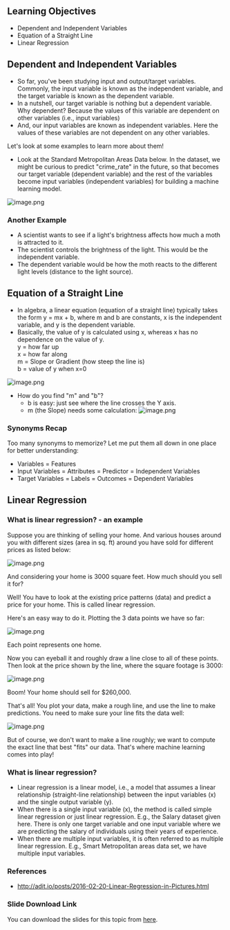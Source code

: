 ## Learning Objectives

* Dependent and Independent Variables
* Equation of a Straight Line
* Linear Regression


## Dependent and Independent Variables


* So far, you've been studying input and output/target variables. Commonly, the input variable is known as the independent variable, and the target variable is known as the dependent variable.
* In a nutshell, our target variable is nothing but a dependent variable. Why dependent? Because the values of this variable are dependent on other variables (i.e., input variables)
* And, our input variables are known as independent variables. Here the values of these variables are not dependent on any other variables.

Let's look at some examples to learn more about them!

* Look at the Standard Metropolitan Areas Data below. In the dataset, we might be curious to predict "crime_rate" in the future, so that becomes our target variable (dependent variable) and the rest of the variables become input variables (independent variables) for building a machine learning model.






![image.png](https://dphi-live.s3.amazonaws.com/media_uploads/image_41256cb6aeba4048b1bf742fd5f1d563.png)




### Another Example

* A scientist wants to see if a light's brightness affects how much a moth is attracted to it.
* The scientist controls the brightness of the light. This would be the independent variable.
* The dependent variable would be how the moth reacts to the different light levels (distance to the light source).

## Equation of a Straight Line

* In algebra, a linear equation (equation of a straight line) typically takes the form y = mx + b, where m and b are constants, x is the independent variable, and y is the dependent variable.
* Basically, the value of y is calculated using x, whereas x has no dependence on the value of y.  
y = how far up  
x = how far along  
m = Slope or Gradient (how steep the line is)  
b = value of y when x=0









![image.png](https://dphi-live.s3.amazonaws.com/media_uploads/image_ac95c1398e6a4d6db12397e6889d7156.png)










* How do you find "m" and "b"?  
  * b is easy: just see where the line crosses the Y axis.
  * m (the Slope) needs some calculation:
  ![image.png](https://dphi-live.s3.amazonaws.com/media_uploads/image_878c5c04fde74122bd1e6a50c24f2bdb.png)




### Synonyms Recap

Too many synonyms to memorize? Let me put them all down in one place for better understanding:

* Variables = Features
* Input Variables = Attributes = Predictor = Independent Variables
* Target Variables = Labels = Outcomes = Dependent Variables

## Linear Regression

### What is linear regression? - an example

Suppose you are thinking of selling your home. And various houses around you with different sizes (area in sq. ft) around you have sold for different prices as listed below:






![image.png](https://dphi-live.s3.amazonaws.com/media_uploads/image_ad961bef4f5a4e70a1e91f1f415a5a8d.png)





And considering your home is 3000 square feet. How much should you sell it for?

Well! You have to look at the existing price patterns (data) and predict a price for your home. This is called linear regression.

Here's an easy way to do it. Plotting the 3 data points we have so far:




![image.png](https://dphi-live.s3.amazonaws.com/media_uploads/image_039b02cc26ac4e3295605981e5288f05.png)





Each point represents one home. 

Now you can eyeball it and roughly draw a line close to all of these points. Then look at the price shown by the line, where the square footage is 3000:








![image.png](https://dphi-live.s3.amazonaws.com/media_uploads/image_b8df11e683394d5a8524fa80350df23d.png)




Boom! Your home should sell for $260,000.

That's all! You plot your data, make a rough line, and use the line to make predictions. You need to make sure your line fits the data well:





![image.png](https://dphi-live.s3.amazonaws.com/media_uploads/image_62c776166ceb40688efb680d1a2ebe1e.png)





But of course, we don't want to make a line roughly; we want to compute the exact line that best "fits" our data. That's where machine learning comes into play!

### What is linear regression?

* Linear regression is a linear model, i.e., a model that assumes a linear relationship (straight-line relationship) between the input variables (x) and the single output variable (y).
* When there is a single input variable (x), the method is called simple linear regression or just linear regression. E.g., the Salary dataset given here. There is only one target variable and one input variable where we are predicting the salary of individuals using their years of experience.
* When there are multiple input variables, it is often referred to as multiple linear regression. E.g., Smart Metropolitan areas data set, we have multiple input variables.

### References

* http://adit.io/posts/2016-02-20-Linear-Regression-in-Pictures.html

### Slide Download Link
You can download the slides for this topic from [here](https://docs.google.com/presentation/d/1TSYSfCtbesru2CoWGOf_78VyymisyfYl66z5nWWZEc8/edit?usp=sharing).